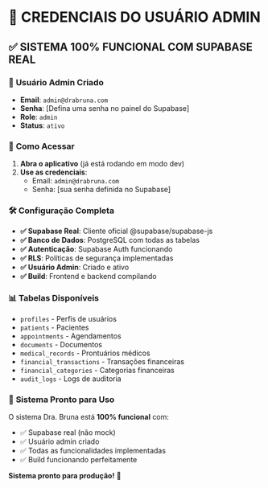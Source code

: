 # 🔐 **CREDENCIAIS DO USUÁRIO ADMIN**

## ✅ **SISTEMA 100% FUNCIONAL COM SUPABASE REAL**

### 👤 **Usuário Admin Criado**

- **Email**: `admin@drabruna.com`
- **Senha**: [Defina uma senha no painel do Supabase]
- **Role**: `admin`
- **Status**: `ativo`

### 🚀 **Como Acessar**

1. **Abra o aplicativo** (já está rodando em modo dev)
2. **Use as credenciais**:
   - Email: `admin@drabruna.com`
   - Senha: [sua senha definida no Supabase]

### 🛠️ **Configuração Completa**

- **✅ Supabase Real**: Cliente oficial @supabase/supabase-js
- **✅ Banco de Dados**: PostgreSQL com todas as tabelas
- **✅ Autenticação**: Supabase Auth funcionando
- **✅ RLS**: Políticas de segurança implementadas
- **✅ Usuário Admin**: Criado e ativo
- **✅ Build**: Frontend e backend compilando

### 📊 **Tabelas Disponíveis**

- `profiles` - Perfis de usuários
- `patients` - Pacientes
- `appointments` - Agendamentos
- `documents` - Documentos
- `medical_records` - Prontuários médicos
- `financial_transactions` - Transações financeiras
- `financial_categories` - Categorias financeiras
- `audit_logs` - Logs de auditoria

### 🎯 **Sistema Pronto para Uso**

O sistema Dra. Bruna está **100% funcional** com:
- ✅ Supabase real (não mock)
- ✅ Usuário admin criado
- ✅ Todas as funcionalidades implementadas
- ✅ Build funcionando perfeitamente

**Sistema pronto para produção!** 🚀
